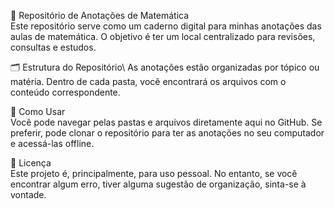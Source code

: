 📖 Repositório de Anotações de Matemática  
Este repositório serve como um caderno digital para minhas anotações das aulas de matemática. O objetivo é ter um local centralizado para revisões, consultas e estudos.

🗂️ Estrutura do Repositório\\
As anotações estão organizadas por tópico ou matéria. Dentro de cada pasta, você encontrará os arquivos com o conteúdo correspondente.

📝 Como Usar  
Você pode navegar pelas pastas e arquivos diretamente aqui no GitHub. Se preferir, pode clonar o repositório para ter as anotações no seu computador e acessá-las offline.

📄 Licença  
Este projeto é, principalmente, para uso pessoal. No entanto, se você encontrar algum erro, tiver alguma sugestão de organização, sinta-se à vontade.
